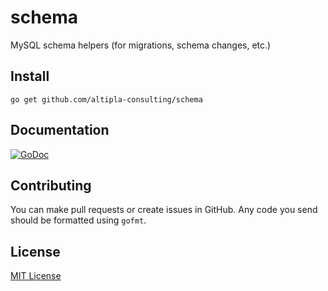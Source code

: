 
schema
========

MySQL schema helpers (for migrations, schema changes, etc.)


Install
-------

```shell
go get github.com/altipla-consulting/schema
```


Documentation
-------------

[![GoDoc](https://godoc.org/github.com/altipla-consulting/schema?status.svg)](https://godoc.org/github.com/altipla-consulting/schema)


Contributing
------------

You can make pull requests or create issues in GitHub. Any code you send should be formatted using ```gofmt```.


License
-------

[MIT License](LICENSE)
